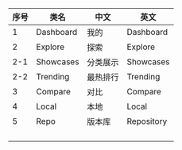 | 序号   | 类名        | 中文   | 英文         |
| ---- | --------- | ---- | ---------- |
| 1    | Dashboard | 我的   | Dashboard  |
| 2    | Explore   | 探索   | Explore    |
| 2-1  | Showcases | 分类展示 | Showcases  |
| 2-2  | Trending  | 最热排行 | Trending   |
| 3    | Compare   | 对比   | Compare    |
| 4    | Local     | 本地   | Local      |
| 5    | Repo      | 版本库  | Repository |
|      |           |      |            |
|      |           |      |            |
|      |           |      |            |
|      |           |      |            |